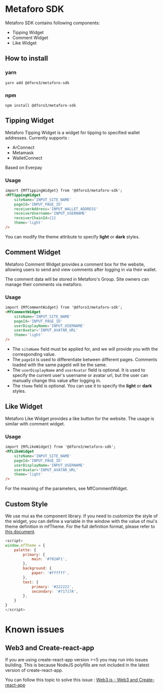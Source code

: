# Metaforo SDK

Metaforo SDK contains following components:

- Tipping Widget
- Comment Widget
- Like Widget

## How to install

### yarn

`yarn add @dforo3/metaforo-sdk`

### npm

`npm install @dforo3/metaforo-sdk`

## Tipping Widget

Metaforo Tipping Widget is a widget for tipping to specified wallet addresses. Currently supports :

- ArConnect
- Metamask
- WalletConnect

Based on Everpay

### Usage

```html
import {MfTippingWidget} from '@dforo3/metaforo-sdk';
<MfTippingWidget
    siteName='INPUT_SITE_NAME'
    pageId='INPUT_PAGE_ID'
    receiverAddress='INPUT_WALLET_ADDRESS'
    receiverUsername='INPUT_USERNAME'
    receiverChainId={1}
    theme='light'
/>
```

You can modify the theme attribute to specify **light** or **dark** styles.

## Comment Widget

Metaforo Comment Widget provides a comment box for the website, allowing users to send and view comments after logging
in via their wallet.

The comment data will be stored in Metaforo's Group. Site owners can manage their comments via metaforo.

### Usage

```html
import {MfCommentWidget} from '@dforo3/metaforo-sdk';
<MfCommentWidget
    siteName='INPUT_SITE_NAME'
    pageId='INPUT_PAGE_ID'
    userDisplayName='INPUT_USERNAME'
    userAvatar='INPUT_AVATAR_URL'
    theme='light'
/>
```

- The `siteName` field must be applied for, and we will provide you with the corresponding value.
- The `pageId` is used to differentiate between different pages. Comments loaded with the same pageId will be the same.
- The `userDisplayName` and `userAvatar` field is optional. It is used to specify the current user's username or avatar url, but the user can manually change
  this value after logging in.
- The `theme` field is optional. You can use it to specify the  **light** or **dark** styles.

## Like Widget

Metaforo Like Widget provides a like button for the website. The usage is similar with comment widget.

### Usage


```html
import {MfLikeWidget} from '@dforo3/metaforo-sdk';
<MfLikeWidget
    siteName='INPUT_SITE_NAME'
    pageId='INPUT_PAGE_ID'
    userDisplayName='INPUT_USERNAME'
    userAvatar='INPUT_AVATAR_URL'
    theme='light'
/>
```

For the meaning of the parameters, see MfCommentWidget.

## Custom Style

We use mui as the component library. If you need to customize the style of the widget, you can define a variable in
the window with the value of mui's theme definition in mfTheme. For the full definition format, please refer
to [this document](https://mui.com/material-ui/customization/default-theme/).

```javascript
<script>
window.mfTheme = {
    palette: {
        primary: {
            main: '#702AF1',
        },
        background: {
            paper: '#ffffff',
        },
        text: {
            primary: '#222222',
            secondary: '#71717A',
        },
    }
}
</script>
```

# Known issues

## Web3 and Create-react-app

If you are using create-react-app version >=5 you may run into issues building. This is because NodeJS polyfills are not
included in the latest version of create-react-app.

You can follow this topic to solve this
issue : [Web3.js - Web3 and Create-react-app](https://github.com/web3/web3.js#web3-and-create-react-app)